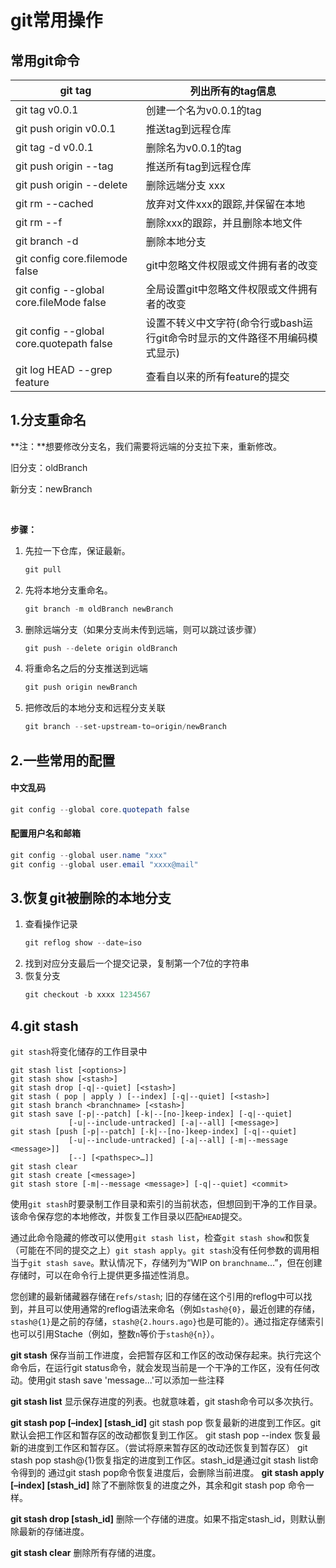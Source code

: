 # git常用操作

## 常用git命令

| git tag                                    | 列出所有的tag信息                                            |
| ------------------------------------------ | ------------------------------------------------------------ |
| git tag v0.0.1                             | 创建一个名为v0.0.1的tag                                      |
| git push origin v0.0.1                     | 推送tag到远程仓库                                            |
| git tag -d v0.0.1                          | 删除名为v0.0.1的tag                                          |
| git push origin --tag                      | 推送所有tag到远程仓库                                        |
| git push origin --delete <BranchName>      | 删除远端分支 xxx                                             |
| git rm --cached <BranchName>               | 放弃对文件xxx的跟踪,并保留在本地                             |
| git rm --f <BranchName>                    | 删除xxx的跟踪，并且删除本地文件                              |
| git branch -d <BranchName>                 | 删除本地分支                                                 |
| git config core.filemode false             | git中忽略文件权限或文件拥有者的改变                          |
| git config --global core.fileMode false    | 全局设置git中忽略文件权限或文件拥有者的改变                  |
| git config --global core.quotepath false   | 设置不转义中文字符(命令行或bash运行git命令时显示的文件路径不用编码模式显示) |
| git log <last release> HEAD --grep feature | 查看自<last release>以来的所有feature的提交                  |



## 1.分支重命名

**注：**想要修改分支名，我们需要将远端的分支拉下来，重新修改。

旧分支：oldBranch

新分支：newBranch

<br/>

**步骤：**

1. 先拉一下仓库，保证最新。
   ```powershell
   git pull
   ```
2. 先将本地分支重命名。
   ```powershell
   git branch -m oldBranch newBranch
   ```
3. 删除远端分支（如果分支尚未传到远端，则可以跳过该步骤）
   ```powershell
   git push --delete origin oldBranch
   ```
4. 将重命名之后的分支推送到远端
   ```powershell
   git push origin newBranch
   ```
5. 把修改后的本地分支和远程分支关联
   ```powershell
   git branch --set-upstream-to=origin/newBranch
   ```

## 2.一些常用的配置

#### 中文乱码

```powershell
git config --global core.quotepath false
```

#### 配置用户名和邮箱

```powershell
git config --global user.name "xxx"
git config --global user.email "xxxx@mail"
```

## 3.恢复git被删除的本地分支

1. 查看操作记录
   ```powershell
   git reflog show --date=iso
   ```
2. 找到对应分支最后一个提交记录，复制第一个7位的字符串
3. 恢复分支
   ```powershell
   git checkout -b xxxx 1234567
   ```

## 4.git stash

`git stash`将变化储存的工作目录中

```shell
git stash list [<options>]
git stash show [<stash>]
git stash drop [-q|--quiet] [<stash>]
git stash ( pop | apply ) [--index] [-q|--quiet] [<stash>]
git stash branch <branchname> [<stash>]
git stash save [-p|--patch] [-k|--[no-]keep-index] [-q|--quiet]
             [-u|--include-untracked] [-a|--all] [<message>]
git stash [push [-p|--patch] [-k|--[no-]keep-index] [-q|--quiet]
             [-u|--include-untracked] [-a|--all] [-m|--message <message>]]
             [--] [<pathspec>…]]
git stash clear
git stash create [<message>]
git stash store [-m|--message <message>] [-q|--quiet] <commit>
```

使用`git stash`时要录制工作目录和索引的当前状态，但想回到干净的工作目录。该命令保存您的本地修改，并恢复工作目录以匹配`HEAD`提交。

通过此命令隐藏的修改可以使用`git stash list`，检查`git stash show`和恢复（可能在不同的提交之上）`git stash apply`。`git stash`没有任何参数的调用相当于`git stash save`。默认情况下，存储列为“WIP on `branchname`...”，但在创建存储时，可以在命令行上提供更多描述性消息。

您创建的最新储藏器存储在`refs/stash`; 旧的存储在这个引用的reflog中可以找到，并且可以使用通常的reflog语法来命名（例如`stash@{0}`，最近创建的存储，`stash@{1}`是之前的存储，`stash@{2.hours.ago}`也是可能的）。通过指定存储索引也可以引用Stache（例如，整数`n`等价于`stash@{n}`）。





**git stash**
保存当前工作进度，会把暂存区和工作区的改动保存起来。执行完这个命令后，在运行git status命令，就会发现当前是一个干净的工作区，没有任何改动。使用git stash save 'message...'可以添加一些注释

**git stash list**
显示保存进度的列表。也就意味着，git stash命令可以多次执行。

**git stash pop [–index] [stash_id]**
git stash pop 恢复最新的进度到工作区。git默认会把工作区和暂存区的改动都恢复到工作区。
git stash pop --index 恢复最新的进度到工作区和暂存区。（尝试将原来暂存区的改动还恢复到暂存区）
git stash pop stash@{1}恢复指定的进度到工作区。stash_id是通过git stash list命令得到的
通过git stash pop命令恢复进度后，会删除当前进度。
**git stash apply [–index] [stash_id]**
除了不删除恢复的进度之外，其余和git stash pop 命令一样。

**git stash drop [stash_id]**
删除一个存储的进度。如果不指定stash_id，则默认删除最新的存储进度。

**git stash clear**
删除所有存储的进度。
